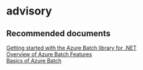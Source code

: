 <properties
	pageTitle="advisory"
	description="advisory"
	service="microsoft.batch"
	resource="batchaccounts"
	authors="aashu"
	displayOrder=""
	selfHelpType="generic"
	supportTopicIds="32452728"
	resourceTags=""
	productPesIds="15614"
	cloudEnvironments="public"
/>

# advisory

## **Recommended documents**
[Getting started with the Azure Batch library for .NET](https://azure.microsoft.com/en-gb/documentation/articles/batch-dotnet-get-started/)<br>
[Overview of Azure Batch Features](https://azure.microsoft.com/documentation/articles/batch-api-basics/)<br>
[Basics of Azure Batch](https://azure.microsoft.com/documentation/articles/batch-technical-overview/)
